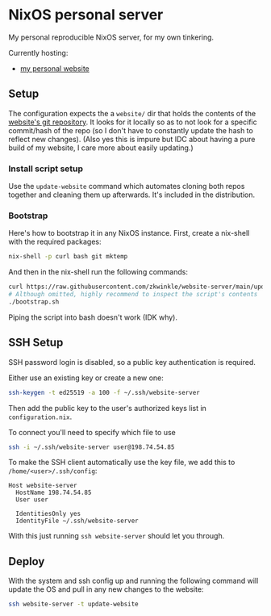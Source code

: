 # NixOS personal server

My personal reproducible NixOS server, for my own tinkering.

Currently hosting:
- [my personal website](https://github.com/zkwinkle/website)


## Setup

The configuration expects the a `website/` dir that holds the contents of the
[website's git repository](https://github.com/zkwinkle/website).
It looks for it locally so as to not look for a specific commit/hash of the
repo (so I don't have to constantly update the hash to reflect new changes).
(Also yes this is impure but IDC about having a pure build of my website, I
care more about easily updating.)

### Install script setup

Use the `update-website` command which automates cloning both repos together and
cleaning them up afterwards. It's included in the distribution.

### Bootstrap

Here's how to bootstrap it in any NixOS instance.
First, create a nix-shell with the required packages:
```sh
nix-shell -p curl bash git mktemp
```
And then in the nix-shell run the following commands:
```sh
curl https://raw.githubusercontent.com/zkwinkle/website-server/main/update-website/update-website > bootstrap.sh
# Although omitted, highly recommend to inspect the script's contents
./bootstrap.sh
```

Piping the script into bash doesn't work (IDK why).

## SSH Setup

SSH password login is disabled, so a public key authentication is required.

Either use an existing key or create a new one:

```sh
ssh-keygen -t ed25519 -a 100 -f ~/.ssh/website-server
```

Then add the public key to the user's authorized keys list in `configuration.nix`.

To connect you'll need to specify which file to use
```sh
ssh -i ~/.ssh/website-server user@198.74.54.85
```

To make the SSH client automatically use the key file, we add this to `/home/<user>/.ssh/config`:

```
Host website-server
  HostName 198.74.54.85
  User user

  IdentitiesOnly yes
  IdentityFile ~/.ssh/website-server
```

With this just running `ssh website-server` should let you through.

## Deploy

With the system and ssh config up and running the following command will update
the OS and pull in any new changes to the website:

```sh
ssh website-server -t update-website
```
